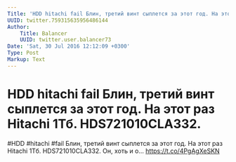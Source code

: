 ```yaml
---
Title: 'HDD hitachi fail Блин, третий винт сыплется за этот год. На этот раз Hitachi 1Тб. HDS721010CLA332.'
UUID: twitter.759315635956486144
Author:
    Title: Balancer
    UUID: twitter.user.balancer73
Date: 'Sat, 30 Jul 2016 12:12:09 +0300'
Type: Post
Markup: Text
---
```


# HDD hitachi fail Блин, третий винт сыплется за этот год. На этот раз Hitachi 1Тб. HDS721010CLA332.

#HDD #hitachi #fail Блин, третий винт сыплется за этот год.
На этот раз Hitachi 1Тб. HDS721010CLA332. Он, хоть и о…
https://t.co/4PgAgXeSKN